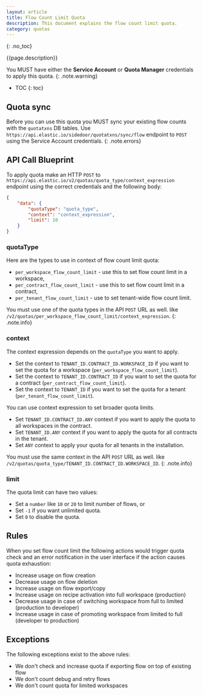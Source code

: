 ```yaml
---
layout: article
title: Flow Count Limit Quota
description: This document explains the flow count limit quota.
category: quotas
---
```


{: .no_toc}

{{page.description}}

You MUST have either the **Service Account** or **Quota Manager** credentials to
apply this quota.
{: .note.warning}

- TOC
{: toc}

## Quota sync

Before you can use this quota you MUST sync your existing flow counts with the
`quotatxns` DB tables. Use `https://api.elastic.io/sidedoor/quotatxns/sync/flow`
endpoint to `POST` using the Service Account credentials.
{: .note.errors}

## API Call Blueprint

To apply quota make an HTTP `POST` to `https://api.elastic.io/v2/quotas/quota_type/context_expression` endpoint
using the correct credentials and the following body:

```json
{
    "data": {
        "quotaType": "quota_type",
        "context": "context_expression",
        "limit": 10
    }
}
```


### quotaType


Here are the types to use in context of flow count limit quota:

*   `per_workspace_flow_count_limit` - use this to set flow count limit in a workspace,
*   `per_contract_flow_count_limit` - use this to set flow count limit in a contract,
*   `per_tenant_flow_count_limit` - use to set tenant-wide flow count limit.

You must use one of the quota types in the API `POST` URL as well.
like `/v2/quotas/per_workspace_flow_count_limit/context_expression`.
{: .note.info}

### context

The context expression depends on the `quotaType` you want to apply.

*   Set the context to `TENANT_ID.CONTRACT_ID.WORKSPACE_ID` if you want to set the quota for a workspace (`per_workspace_flow_count_limit`).
*   Set the context to `TENANT_ID.CONTRACT_ID` if you want to set the quota for a contract (`per_contract_flow_count_limit`).
*   Set the context to `TENANT_ID` if you want to set the quota for a tenant (`per_tenant_flow_count_limit`).

You can use context expression to set broader quota limits.

*   Set `TENANT_ID.CONTRACT_ID.ANY` context if you want to apply the quota to all workspaces in the contract.
*   Set `TENANT_ID.ANY` context if you want to apply the quota for all contracts in the tenant.
*   Set `ANY` context to apply your quota for all tenants in the installation.

You must use the same context in the API `POST` URL as well.
like `/v2/quotas/quota_type/TENANT_ID.CONTRACT_ID.WORKSPACE_ID`.
{: .note.info}

### limit

The quota limit can have two values:

*   Set a `number` like `10` or `20` to limit number of flows, or
*   Set `-1` if you want unlimited quota.
*   Set `0` to disable the quota.

## Rules

When you set flow count limit the following actions would trigger quota check and
an error notification in the user interface if the action causes quota exhaustion:

*   Increase usage on flow creation
*   Decrease usage on flow deletion
*   Increase usage on flow export/copy
*   Increase usage on recipe activation into full workspace (production)
*   Decrease usage in case of switching workspace from full to limited (production to developer)
*   Increase usage in case of promoting workspace from limited to full (developer to production)

## Exceptions

The following exceptions exist to the above rules:

*   We don't check and increase quota if exporting flow on top of existing flow
*   We don't count debug and retry flows
*   We don't count quota for limited workspaces
